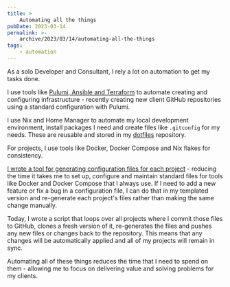 ```yaml
---
title: >
    Automating all the things
pubDate: 2023-03-14
permalink: >-
    archive/2023/03/14/automating-all-the-things
tags:
    - automation
---
```


As a solo Developer and Consultant, I rely a lot on automation to get my tasks done.

I use tools like [Pulumi, Ansible and Terraform](https://www.oliverdavies.uk/archive/2023/03/09/in-what-language-should-i-write-my-automation) to automate creating and configuring infrastructure - recently creating new client GitHub repositories using a standard configuration with Pulumi.

I use Nix and Home Manager to automate my local development environment, install packages I need and create files like `.gitconfig` for my needs. These are reusable and stored in my [dotfiles](https://github.com/opdavies/dotfiles) repository.

For projects, I use tools like Docker, Docker Compose and Nix flakes for consistency.

[I wrote a tool for generating configuration files for each project](https://www.oliverdavies.uk/archive/2023/03/04/why-i-built-a-tool-to-generate-configuration-files) - reducing the time it takes me to set up, configure and maintain standard files for tools like Docker and Docker Compose that I always use. If I need to add a new feature or fix a bug in a configuration file, I can do that in my templated version and re-generate each project's files rather than making the same change manually.

Today, I wrote a script that loops over all projects where I commit those files to GitHub, clones a fresh version of it, re-generates the files and pushes any new files or changes back to the repository. This means that any changes will be automatically applied and all of my projects will remain in sync.

Automating all of these things reduces the time that I need to spend on them - allowing me to focus on delivering value and solving problems for my clients.
